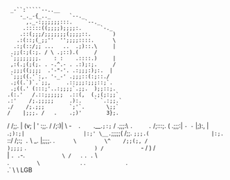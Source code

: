      _-``:`````--..__
        -_._-{_.._      `--._
          ,._-:;;;;;;:::.    `--._
         .:::::((;;;;);;;;:.      `-._
        .::(;;;/;;;;;;;(;;;;::.       )
       .:(::;(_;;''  '';;;;::::.      \
      .:;(::/;; ...   ..  .;)::.\     |
     .;;(:;(:;. / \ .;::).(     /
     `;;;;;;;;.    : :    .::::.)     |
     ,:(.;(;(;. . -.^.- . .:);:;.     /
     .;;;((;;;;  .'-"-'. .:;;;:);:.  |
     `;;;((.'`:,. '-_-' .;;;::(:;::./
     .;((.`)`.`;;,     .::;;;:;;;::;`.
     .;((.' (:::;'..:;;;;`.;;.  );;::;.
    .(:.'   /.::;;;;;;  .::(,  (.;(;:;;`
    .:'    /;.;;;;;     .):.    ` `.:;;.`
    ./    /;.;;;        `;'`.       \;;`
    /    |;;;. /   .    .;)'        3};.
   /     /;;. |   (v;   |   '       :;;.
  /     /;:)| \    -`   .     `.__.`;:;`
 /     .;;;:\  `.     .`        /;:::;.
(      .;;;:|    `- -`          |;):,
|     .`;):;|                   |:;'
 \__.`;;;;;(                    /;;.
     `;;;.(                    |:;.
      `::/                    /;:;`
      .`   \           _.    |;;;;.
    .`      \         \^    /;;(;,
   /                       );;;;`
 .`                       )
/             `-        / )
                      /    \
             |              `.
            .`-.`             \
           /    `.             `.
         .`       \              \
       .`          \              `.
     .`             `.              \
   .`                 \              \ LGB
